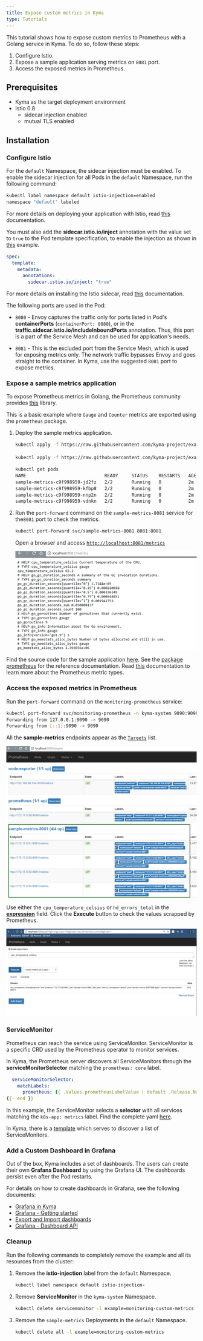 ```yaml
---
title: Expose custom metrics in Kyma
type: Tutorials
---
```


This tutorial shows how to expose custom metrics to Prometheus with a Golang service in Kyma. To do so, follow these steps:

1. Configure Istio.
2. Expose a sample application serving metrics on `8081` port.
3. Access the exposed metrics in Prometheus.

## Prerequisites

- Kyma as the target deployment environment
- Istio 0.8
  - sidecar injection enabled
  - mutual TLS enabled

## Installation

### Configure Istio

For the `default` Namespace, the sidecar injection must be enabled. To enable the sidecar injection for all Pods in the `default` Namespace, run the following command:

```bash
kubectl label namespace default istio-injection=enabled
namespace "default" labeled
```

For more details on deploying your application with Istio, read [this](https://istio.io/docs/setup/kubernetes/quick-start#deploy-your-application) documentation.

You must also add the **sidecar.istio.io/inject** annotation with the value set to `true` to the Pod template specification, to enable the injection as shown in [this](https://github.com/kyma-project/examples/blob/master/monitoring-custom-metrics/deployment/deployment.yaml#L12) example.

```yaml
spec:
  template:
    metadata:
      annotations:
        sidecar.istio.io/inject: "true"
```

For more details on installing the Istio sidecar, read [this](https://istio.io/docs/setup/kubernetes/sidecar-injection/#policy) documentation.

The following ports are used in the Pod:

- `8080` - Envoy captures the traffic only for ports listed in Pod's **containerPorts** (`containerPort: 8080`), or in the **traffic.sidecar.istio.io/includeInboundPorts** annotation. Thus, this port is a part of the Service Mesh and can be used for application's needs.

- `8081` - This is the excluded port from the Service Mesh, which is used for exposing metrics only. The network traffic bypasses Envoy and goes straight to the container. In Kyma, use the suggested `8081` port to expose metrics.

### Expose a sample metrics application

To expose Prometheus metrics in Golang, the Prometheus community provides [this](https://github.com/prometheus/client_golang) library.

This is a basic example where `Gauge` and `Counter` metrics are exported using the `prometheus` package.

1. Deploy the sample metrics application.
    ```bash
    kubectl apply -f https://raw.githubusercontent.com/kyma-project/examples/master/monitoring-custom-metrics/deployment/deployment.yaml

    kubectl apply -f https://raw.githubusercontent.com/kyma-project/examples/master/monitoring-custom-metrics/deployment/service-monitor.yaml
    ```

    ```bash
    kubectl get pods
    NAME                             READY     STATUS    RESTARTS   AGE
    sample-metrics-c9f998959-jd2fz   2/2       Running   0          2m
    sample-metrics-c9f998959-kfbp8   2/2       Running   0          2m
    sample-metrics-c9f998959-nnp2n   2/2       Running   0          2m
    sample-metrics-c9f998959-vdnkn   2/2       Running   0          2m
    ```

2. Run the `port-forward` command on the `sample-metrics-8081` service for the`8081` port to check the metrics.
    ```bash
    kubectl port-forward svc/sample-metrics-8081 8081:8081
    ```
    Open a browser and access [`http://localhost:8081/metrics`](http://localhost:8081/metrics)

    ![metrics on port 8081](./assets/sample-metrics-2.png)

Find the source code for the sample application [here](https://github.com/kyma-project/examples/blob/master/monitoring-custom-metrics/main.go). See the [package prometheus](https://godoc.org/github.com/prometheus/client_golang/prometheus) for the reference documentation. Read [this](https://prometheus.io/docs/concepts/metric_types/) documentation to learn more about the Prometheus metric types.

### Access the exposed metrics in Prometheus

 Run the `port-forward` command on the `monitoring-prometheus` service:

```bash
kubectl port-forward svc/monitoring-prometheus -n kyma-system 9090:9090
Forwarding from 127.0.0.1:9090 -> 9090
Forwarding from [::1]:9090 -> 9090
```

All the **sample-metrics** endpoints appear as the [`Targets`](http://localhost:9090/targets#job-sample-metrics-8081) list.

![Prometheus Dashboard](./assets/pm-dashboard-1.png)

Use either the `cpu_temperature_celsius` or `hd_errors_total` in the [**expression**](http://localhost:9090/graph) field. Click the **Execute** button to check the values scrapped by Prometheus.

![Prometheus Dashboard](./assets/pm-dashboard-2.png)

### ServiceMonitor

Prometheus can reach the service using ServiceMonitor. ServiceMonitor is a specific CRD used by the Prometheus operator to monitor services.

In Kyma, the Prometheus server discovers all ServiceMonitors through the **serviceMonitorSelector** matching the `prometheus: core` label.

```yaml
  serviceMonitorSelector:
    matchLabels:
      prometheus: {{ .Values.prometheusLabelValue | default .Release.Name | quote }}
{{- end }}
```

In this example, the ServiceMonitor selects a **selector** with all services matching the `k8s-app: metrics` label. Find the complete yaml [here](https://github.com/kyma-project/examples/blob/master/monitoring-custom-metrics/deployment/service-monitor.yaml).

In Kyma, there is a [template](https://github.com/kyma-project/kyma/blob/master/resources/monitoring/charts/prometheus/templates/servicemonitors.yaml) which serves to discover a list of ServiceMonitors.

### Add a Custom Dashboard in Grafana

Out of the box, Kyma includes a set of dashboards. The users can create their own **Grafana Dashboard** by using the Grafana UI. The dashboards persist even after the Pod restarts.

For details on how to create dashboards in Grafana, see the following documents:

- [Grafana in Kyma](https://github.com/kyma-project/kyma/blob/master/resources/monitoring/charts/grafana/README.md)
- [Grafana - Getting started](http://docs.grafana.org/guides/getting_started/)
- [Export and Import dashboards](http://docs.grafana.org/reference/export_import/)
- [Grafana - Dashboard API](http://docs.grafana.org/http_api/dashboard/)

### Cleanup

Run the following commands to completely remove the example and all its resources from the cluster:

1. Remove the **istio-injection** label from the `default` Namespace.
    ```bash
    kubectl label namespace default istio-injection-
    ```
2. Remove **ServiceMonitor** in the `kyma-system` Namespace.
    ```bash
    kubectl delete servicemonitor -l example=monitoring-custom-metrics -n kyma-system
    ```
3. Remove the `sample-metrics` Deployments in the `default` Namespace.
    ```bash
    kubectl delete all -l example=monitoring-custom-metrics
